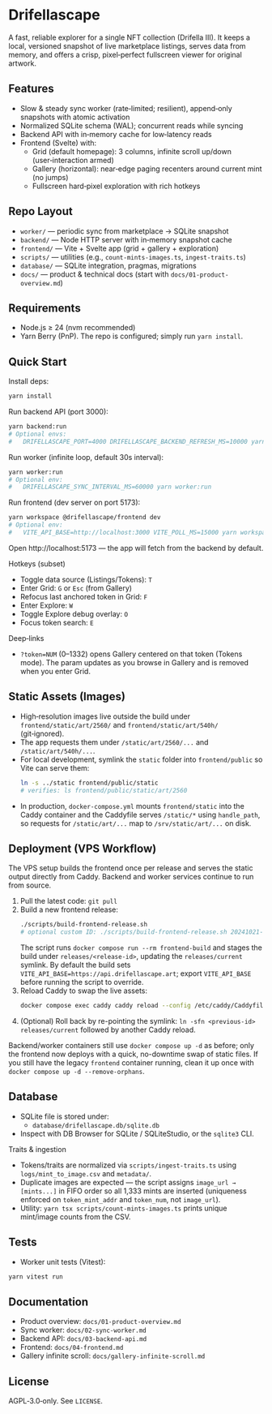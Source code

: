 # Drifellascape

A fast, reliable explorer for a single NFT collection (Drifella III). It keeps a local, versioned snapshot of live marketplace listings, serves data from memory, and offers a crisp, pixel‑perfect fullscreen viewer for original artwork.

## Features

- Slow & steady sync worker (rate‑limited; resilient), append‑only snapshots with atomic activation
- Normalized SQLite schema (WAL); concurrent reads while syncing
- Backend API with in‑memory cache for low‑latency reads
- Frontend (Svelte) with:
  - Grid (default homepage): 3 columns, infinite scroll up/down (user‑interaction armed)
  - Gallery (horizontal): near‑edge paging recenters around current mint (no jumps)
  - Fullscreen hard‑pixel exploration with rich hotkeys

## Repo Layout

- `worker/` — periodic sync from marketplace → SQLite snapshot
- `backend/` — Node HTTP server with in‑memory snapshot cache
- `frontend/` — Vite + Svelte app (grid + gallery + exploration)
- `scripts/` — utilities (e.g., `count-mints-images.ts`, `ingest-traits.ts`)
- `database/` — SQLite integration, pragmas, migrations
- `docs/` — product & technical docs (start with `docs/01-product-overview.md`)

## Requirements

- Node.js ≥ 24 (nvm recommended)
- Yarn Berry (PnP). The repo is configured; simply run `yarn install`.

## Quick Start

Install deps:

```bash
yarn install
```

Run backend API (port 3000):

```bash
yarn backend:run
# Optional envs:
#   DRIFELLASCAPE_PORT=4000 DRIFELLASCAPE_BACKEND_REFRESH_MS=10000 yarn backend:run
```

Run worker (infinite loop, default 30s interval):

```bash
yarn worker:run
# Optional env:
#   DRIFELLASCAPE_SYNC_INTERVAL_MS=60000 yarn worker:run
```

Run frontend (dev server on port 5173):

```bash
yarn workspace @drifellascape/frontend dev
# Optional env:
#   VITE_API_BASE=http://localhost:3000 VITE_POLL_MS=15000 yarn workspace @drifellascape/frontend dev
```

Open http://localhost:5173 — the app will fetch from the backend by default.

Hotkeys (subset)

- Toggle data source (Listings/Tokens): `T`
- Enter Grid: `G` or `Esc` (from Gallery)
- Refocus last anchored token in Grid: `F`
- Enter Explore: `W`
- Toggle Explore debug overlay: `O`
- Focus token search: `E`

Deep‑links

- `?token=NUM` (0–1332) opens Gallery centered on that token (Tokens mode). The param updates as you browse in Gallery and is removed when you enter Grid.

## Static Assets (Images)

- High‑resolution images live outside the build under `frontend/static/art/2560/` and `frontend/static/art/540h/` (git‑ignored).
- The app requests them under `/static/art/2560/...` and `/static/art/540h/...`.
- For local development, symlink the `static` folder into `frontend/public` so Vite can serve them:
  ```bash
  ln -s ../static frontend/public/static
  # verifies: ls frontend/public/static/art/2560
  ```
- In production, `docker-compose.yml` mounts `frontend/static` into the Caddy container and the Caddyfile serves `/static/*` using `handle_path`, so requests for `/static/art/...` map to `/srv/static/art/...` on disk.

## Deployment (VPS Workflow)

The VPS setup builds the frontend once per release and serves the static output directly from Caddy. Backend and worker services continue to run from source.

1. Pull the latest code: `git pull`
2. Build a new frontend release:
   ```bash
   ./scripts/build-frontend-release.sh
   # optional custom ID: ./scripts/build-frontend-release.sh 20241021-frontend
   ```
   The script runs `docker compose run --rm frontend-build` and stages the build under `releases/<release-id>`, updating the `releases/current` symlink.
   By default the build sets `VITE_API_BASE=https://api.drifellascape.art`; export `VITE_API_BASE` before running the script to override.
3. Reload Caddy to swap the live assets:
   ```bash
   docker compose exec caddy caddy reload --config /etc/caddy/Caddyfile
   ```
4. (Optional) Roll back by re-pointing the symlink: `ln -sfn <previous-id> releases/current` followed by another Caddy reload.

Backend/worker containers still use `docker compose up -d` as before; only the frontend now deploys with a quick, no-downtime swap of static files.
If you still have the legacy `frontend` container running, clean it up once with `docker compose up -d --remove-orphans`.

## Database

- SQLite file is stored under:
  - `database/drifellascape.db/sqlite.db`
- Inspect with DB Browser for SQLite / SQLiteStudio, or the `sqlite3` CLI.

Traits & ingestion

- Tokens/traits are normalized via `scripts/ingest-traits.ts` using `logs/mint_to_image.csv` and `metadata/`.
- Duplicate images are expected — the script assigns `image_url → [mints...]` in FIFO order so all 1,333 mints are inserted (uniqueness enforced on `token_mint_addr` and `token_num`, not `image_url`).
- Utility: `yarn tsx scripts/count-mints-images.ts` prints unique mint/image counts from the CSV.

## Tests

- Worker unit tests (Vitest):

```bash
yarn vitest run
```

## Documentation

- Product overview: `docs/01-product-overview.md`
- Sync worker: `docs/02-sync-worker.md`
- Backend API: `docs/03-backend-api.md`
- Frontend: `docs/04-frontend.md`
- Gallery infinite scroll: `docs/gallery-infinite-scroll.md`

## License

AGPL‑3.0‑only. See `LICENSE`.
